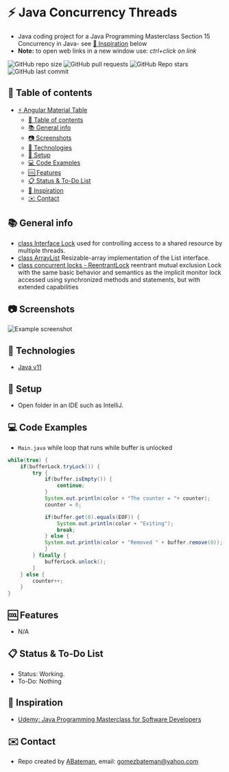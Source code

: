 # :zap: Java Concurrency Threads
 
* Java coding project for a Java Programming Masterclass Section 15 Concurrency in Java- see [:clap: Inspiration](#clap-inspiration) below
* **Note:** to open web links in a new window use: _ctrl+click on link_

![GitHub repo size](https://img.shields.io/github/repo-size/AndrewJBateman/java-concurrency-threads?style=plastic)
![GitHub pull requests](https://img.shields.io/github/issues-pr/AndrewJBateman/java-concurrency-threads?style=plastic)
![GitHub Repo stars](https://img.shields.io/github/stars/AndrewJBateman/java-concurrency-threads?style=plastic)
![GitHub last commit](https://img.shields.io/github/last-commit/AndrewJBateman/java-concurrency-threads?style=plastic)

## :page_facing_up: Table of contents

* [:zap: Angular Material Table](#zap-angular-material-table)
  * [:page_facing_up: Table of contents](#page_facing_up-table-of-contents)
  * [:books: General info](#books-general-info)
  * [:camera: Screenshots](#camera-screenshots)
  * [:signal_strength: Technologies](#signal_strength-technologies)
  * [:floppy_disk: Setup](#floppy_disk-setup)
  * [:computer: Code Examples](#computer-code-examples)
  * [:cool: Features](#cool-features)
  * [:clipboard: Status & To-Do List](#clipboard-status--to-do-list)
  * [:clap: Inspiration](#clap-inspiration)
  * [:envelope: Contact](#envelope-contact)

## :books: General info

* [class Interface Lock](https://docs.oracle.com/javase/7/docs/api/java/util/concurrent/locks/Lock.html) used for controlling access to a shared resource by multiple threads.
* [class ArrayList](https://docs.oracle.com/javase/8/docs/api/java/util/ArrayList.html) Resizable-array implementation of the List interface.
* [class concurrent locks - ReentrantLock](https://docs.oracle.com/javase/7/docs/api/java/util/concurrent/locks/ReentrantLock.html) reentrant mutual exclusion Lock with the same basic behavior and semantics as the implicit monitor lock accessed using synchronized methods and statements, but with extended capabilities

## :camera: Screenshots

![Example screenshot](./img/java.jpg)

## :signal_strength: Technologies

* [Java v11](https://www.java.com/en/)

## :floppy_disk: Setup

* Open folder in an IDE such as IntelliJ.

## :computer: Code Examples

* `Main.java` while loop that runs while buffer is unlocked

```java
while(true) {
    if(bufferLock.tryLock()) {
        try {
            if(buffer.isEmpty()) {
                continue;
            }
            System.out.println(color + "The counter = "+ counter);
            counter = 0;

            if(buffer.get(0).equals(EOF)) {
                System.out.println(color + "Exiting");
                break;
            } else {
            System.out.println(color + "Removed " + buffer.remove(0));
            }
        } finally {
            bufferLock.unlock();
        }
    } else {
        counter++;
    }
}
```

## :cool: Features

* N/A

## :clipboard: Status & To-Do List

* Status: Working.
* To-Do: Nothing

## :clap: Inspiration

* [Udemy: Java Programming Masterclass for Software Developers](https://www.udemy.com/course/java-the-complete-java-developer-course/learn/lecture/3561816#overview)

## :envelope: Contact

* Repo created by [ABateman](https://www.andrewbateman.org), email: gomezbateman@yahoo.com
